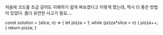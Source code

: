 처음에 코드를 조금 길어도 이해하기 쉽게 짜보겠다고 이렇게 짰는데, 역시 더 좋은 방법이 있었다. 좀더 유연한 사고가 필요....

const solution = (slice, n) => {
    let pizza = 1;
    while (pizza*slice < n) {
        pizza++;
    }
    return pizza;
}